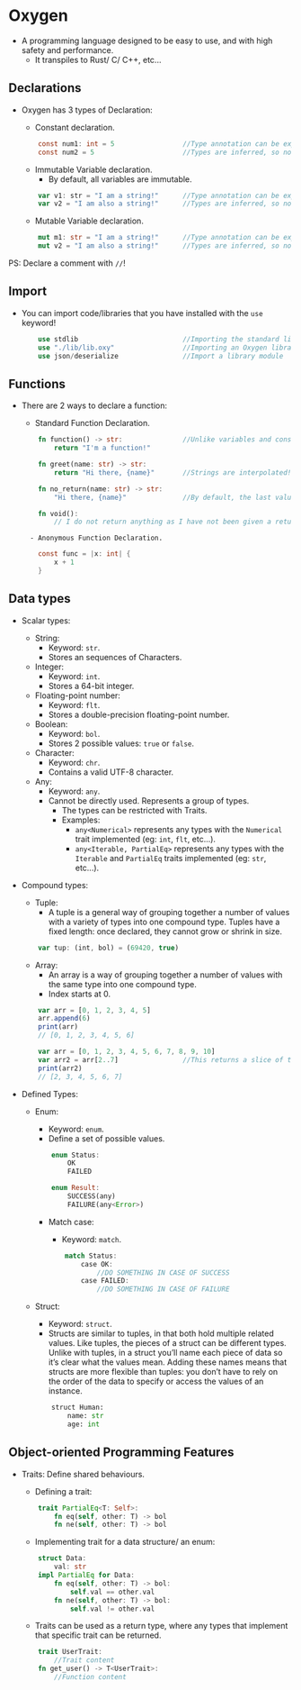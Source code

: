 # Oxygen

- A programming language designed to be easy to use, and with high safety and performance.
    - It transpiles to Rust/ C/ C++, etc...

## Declarations

- Oxygen has 3 types of Declaration:
    - Constant declaration.

    ```c
        const num1: int = 5                 //Type annotation can be explicitly declared.
        const num2 = 5                      //Types are inferred, so no type annotation is required.
    ```

    - Immutable Variable declaration.
        - By default, all variables are immutable.

    ```js
        var v1: str = "I am a string!"      //Type annotation can be explicitly declared.
        var v2 = "I am also a string!"      //Types are inferred, so no type annotation is required.
    ```

    - Mutable Variable declaration.

    ```rust
        mut m1: str = "I am a string!"      //Type annotation can be explicitly declared.
        mut v2 = "I am also a string!"      //Types are inferred, so no type annotation is required.
    ```

PS: Declare a comment with `//`!

## Import

- You can import code/libraries that you have installed with the `use` keyword!

    ```rust
        use stdlib                          //Importing the standard library.
        use "./lib/lib.oxy"                 //Importing an Oxygen library.
        use json/deserialize                //Import a library module
    ```

## Functions

- There are 2 ways to declare a function:
    - Standard Function Declaration.

    ```rs
        fn function() -> str:               //Unlike variables and constants, you have to explicitly state the return type.
            return "I'm a function!"        
    ```

    ```rs
        fn greet(name: str) -> str:
            return "Hi there, {name}"       //Strings are interpolated!
    ```

    ```rs
        fn no_return(name: str) -> str:
            "Hi there, {name}"              //By default, the last value in the function is returned if no `return` keyword are found.
    ```

    ```rs
        fn void():
            // I do not return anything as I have not been given a return type.
    ```

        - Anonymous Function Declaration.

    ```c
        const func = |x: int| {
            x + 1
        }
    ```

## Data types

- Scalar types:
    - String:
        - Keyword: `str`.
        - Stores an sequences of Characters.
    - Integer:
        - Keyword: `int`.
        - Stores a 64-bit integer.
    - Floating-point number:
        - Keyword: `flt`.
        - Stores a double-precision floating-point number.
    - Boolean:
        - Keyword: `bol`.
        - Stores 2 possible values: `true` or `false`.
    - Character:
        - Keyword: `chr`.
        - Contains a valid UTF-8 character.
    - Any:
        - Keyword: `any`.
        - Cannot be directly used. Represents a group of types.
            - The types can be restricted with Traits.
            - Examples:
                - `any<Numerical>` represents any types with the `Numerical` trait implemented (eg: `int`, `flt`, etc...).
                - `any<Iterable, PartialEq>` represents any types with the `Iterable` and `PartialEq` traits implemented (eg: `str`,  etc...).
- Compound types:
    - Tuple:
        - A tuple is a general way of grouping together a number of values with a variety of types into one compound type. Tuples have a fixed length: once declared, they cannot grow or shrink in size.

    ```js
        var tup: (int, bol) = (69420, true)
    ```

    - Array:
        - An array is a way of grouping together a number of values with the same type into one compound type.
        - Index starts at 0.

    ```js
        var arr = [0, 1, 2, 3, 4, 5]
        arr.append(6)
        print(arr)
        // [0, 1, 2, 3, 4, 5, 6]
    ```

    ```js
        var arr = [0, 1, 2, 3, 4, 5, 6, 7, 8, 9, 10]
        var arr2 = arr[2..7]                //This returns a slice of the original array.
        print(arr2)
        // [2, 3, 4, 5, 6, 7]               
    ```

- Defined Types:
    - Enum:
        - Keyword: `enum`.
        - Define a set of possible values.

        ```rs
            enum Status:
                OK
                FAILED
        ```

        ```rs
            enum Result:
                SUCCESS(any)
                FAILURE(any<Error>)
        ```

        - Match case:
            - Keyword: `match`.

            ```rs
                match Status:
                    case OK:
                        //DO SOMETHING IN CASE OF SUCCESS
                    case FAILED:
                        //DO SOMETHING IN CASE OF FAILURE
            ```

    - Struct:
        - Keyword: `struct`.
        - Structs are similar to tuples, in that both hold multiple related values. Like tuples, the pieces of a struct can be different types. Unlike with tuples, in a struct you’ll name each piece of data so it’s clear what the values mean. Adding these names means that structs are more flexible than tuples: you don’t have to rely on the order of the data to specify or access the values of an instance.

        ```py
            struct Human:
                name: str
                age: int
        ```

## Object-oriented Programming Features

- Traits: Define shared behaviours.
    - Defining a trait:

    ```rs
        trait PartialEq<T: Self>:
            fn eq(self, other: T) -> bol
            fn ne(self, other: T) -> bol
    ```

    - Implementing trait for a data structure/ an enum:

    ```rs
        struct Data:
            val: str
        impl PartialEq for Data:
            fn eq(self, other: T) -> bol:
                self.val == other.val
            fn ne(self, other: T) -> bol:
                self.val != other.val
    ```

    - Traits can be used as a return type, where any types that implement that specific trait can be returned.

    ```rs
        trait UserTrait:
            //Trait content
        fn get_user() -> T<UserTrait>:
            //Function content
    ```
